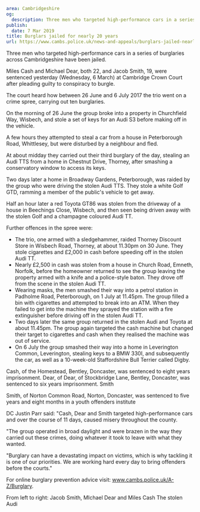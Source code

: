 ```yaml
area: Cambridgeshire
og:
  description: Three men who targeted high-performance cars in a series of burglaries across Cambridgeshire have been jailed.
publish:
  date: 7 Mar 2019
title: Burglars jailed for nearly 20 years
url: https://www.cambs.police.uk/news-and-appeals/burglars-jailed-nearly-20-years
```

Three men who targeted high-performance cars in a series of burglaries across Cambridgeshire have been jailed.

Miles Cash and Michael Dear, both 22, and Jacob Smith, 19, were sentenced yesterday (Wednesday, 6 March) at Cambridge Crown Court after pleading guilty to conspiracy to burgle.

The court heard how between 26 June and 6 July 2017 the trio went on a crime spree, carrying out ten burglaries.

On the morning of 26 June the group broke into a property in Churchfield Way, Wisbech, and stole a set of keys for an Audi S3 before making off in the vehicle.

A few hours they attempted to steal a car from a house in Peterborough Road, Whittlesey, but were disturbed by a neighbour and fled.

At about midday they carried out their third burglary of the day, stealing an Audi TTS from a home in Chestnut Drive, Thorney, after smashing a conservatory window to access its keys.

Two days later a home in Broadway Gardens, Peterborough, was raided by the group who were driving the stolen Audi TTS. They stole a white Golf GTD, ramming a member of the public's vehicle to get away.

Half an hour later a red Toyota GT86 was stolen from the driveway of a house in Beechings Close, Wisbech, and then seen being driven away with the stolen Golf and a champagne coloured Audi TT.

Further offences in the spree were:

 * The trio, one armed with a sledgehammer, raided Thorney Discount Store in Wisbech Road, Thorney, at about 11.30pm on 30 June. They stole cigarettes and £2,000 in cash before speeding off in the stolen Audi TT.
 * Nearly £2,500 in cash was stolen from a house in Church Road, Emneth, Norfolk, before the homeowner returned to see the group leaving the property armed with a knife and a police-style baton. They drove off from the scene in the stolen Audi TT.
 * Wearing masks, the men smashed their way into a petrol station in Padholme Road, Peterborough, on 1 July at 11.45pm. The group filled a bin with cigarettes and attempted to break into an ATM. When they failed to get into the machine they sprayed the station with a fire extinguisher before driving off in the stolen Audi TT.
 * Two days later the same group returned in the stolen Audi and Toyota at about 11.45pm. The group again targeted the cash machine but changed their target to cigarettes and cash when they realised the machine was out of service.
 * On 6 July the group smashed their way into a home in Leverington Common, Leverington, stealing keys to a BMW 330I, and subsequently the car, as well as a 10-week-old Staffordshire Bull Terrier called Digby.

Cash, of the Homestead, Bentley, Doncaster, was sentenced to eight years imprisonment. Dear, of Dear, of Stockbridge Lane, Bentley, Doncaster, was sentenced to six years imprisonment. Smith

Smith, of Norton Common Road, Norton, Doncaster, was sentenced to five years and eight months in a youth offenders institute

DC Justin Parr said: "Cash, Dear and Smith targeted high-performance cars and over the course of 11 days, caused misery throughout the county.

"The group operated in broad daylight and were brazen in the way they carried out these crimes, doing whatever it took to leave with what they wanted.

"Burglary can have a devastating impact on victims, which is why tackling it is one of our priorities. We are working hard every day to bring offenders before the courts."

For online burglary prevention advice visit: www.cambs.police.uk/A-Z/Burglary.

From left to right: Jacob Smith, MIchael Dear and Miles Cash The stolen Audi
